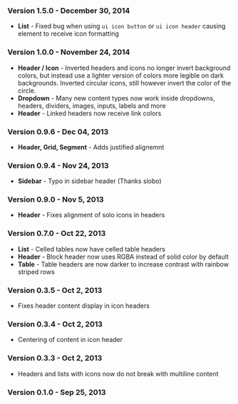 ### Version 1.5.0 - December 30, 2014

- **List** - Fixed bug when using ``ui icon button`` or ``ui icon header`` causing element to receive icon formatting

### Version 1.0.0 - November 24, 2014

- **Header / Icon** - Inverted headers and icons no longer invert background colors, but instead use a lighter version of colors more legible on dark backgrounds. Inverted circular icons, still however invert the color of the circle.
- **Dropdown** - Many new content types now work inside dropdowns, headers, dividers, images, inputs, labels and more
- **Header** - Linked headers now receive link colors

### Version 0.9.6 - Dec 04, 2013

- **Header, Grid, Segment** - Adds justified alignemnt

### Version 0.9.4 - Nov 24, 2013

- **Sidebar** - Typo in sidebar header (Thanks slobo)

### Version 0.9.0 - Nov 5, 2013

- **Header** - Fixes alignment of solo icons in headers

### Version 0.7.0 - Oct 22, 2013

- **List** - Celled tables now have celled table headers
- **Header** - Block header now uses RGBA instead of solid color by default
- **Table** - Table headers are now darker to increase contrast with rainbow striped rows

### Version 0.3.5 - Oct 2, 2013

- Fixes header content display in icon headers

### Version 0.3.4 - Oct 2, 2013

- Centering of content in icon header

### Version 0.3.3 - Oct 2, 2013

- Headers and lists with icons now do not break with multiline content

### Version 0.1.0 - Sep 25, 2013